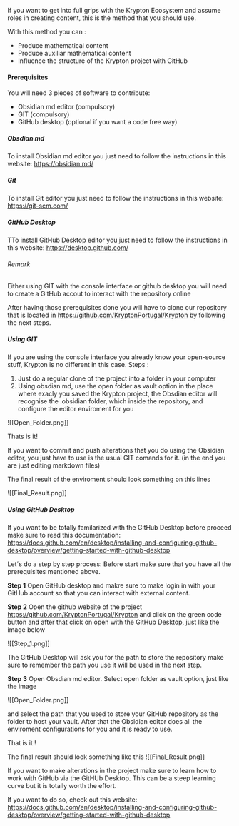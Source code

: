 ---
---


If you want to get into full grips with the Krypton Ecosystem and assume roles in creating content, this is the method that you should use.

With this method you can :
- Produce mathematical content
- Produce auxiliar mathematical content
- Influence the structure of the Krypton project with GitHub


#### Prerequisites

You will need $3$ pieces of software to contribute:

- Obsidian md editor (compulsory)
- GIT (compulsory)
- GitHub desktop (optional if you want a code free way) 

##### Obsdian md
To install Obsidian md editor you just need to follow the instructions in this website:
https://obsidian.md/

##### Git
To install Git editor you just need to follow the instructions in this website:
https://git-scm.com/

##### GitHub Desktop
TTo install GitHub Desktop editor you just need to follow the instructions in this website:
https://desktop.github.com/

###### Remark
Either using GIT with the console interface or github desktop you will need to create a GitHub accout to interact with the repository online

After having those prerequisites done you will have to clone our repository that is located in 
https://github.com/KryptonPortugal/Krypton
by following the next steps.

##### Using GIT
If you are using the console interface you already know your open-source stuff, Krypton is no different in this case.
Steps :
1. Just do a regular clone of the project into a folder in your computer
2. Using obsdian md, use the open folder as vault option in the place where exacly you saved the Krypton project, the Obsdian editor will recognise the .obsidian folder, which inside the repository, and configure the editor enviroment for you

![[Open_Folder.png]]

Thats is it!

If you want to commit and push alterations that you do using the Obsidian editor, you just have to use is the usual GIT comands for it. (in the end you are just editing markdown files)

The final result of the enviroment should look something on this lines

![[Final_Result.png]]

##### Using GitHub Desktop
If you want to be totally familarized with the GitHub Desktop before proceed make sure to read this documentation: 
https://docs.github.com/en/desktop/installing-and-configuring-github-desktop/overview/getting-started-with-github-desktop

Let´s do a step by step process:
Before start make sure that you have all the prerequisites mentioned above.

**Step 1**
Open GitHub desktop and makre sure to make login in with your GitHub account so that you can interact with external content.

**Step 2**
Open the github website of the project https://github.com/KryptonPortugal/Krypton and click on the green code button and after that click on open with the GitHub Desktop, just like the image below

![[Step_1.png]]

The GitHub Desktop will ask you for the  path to store the repository make sure to remember the path you use it will be used in the next step.

**Step 3**
Open Obsdian md editor.
Select open folder as vault option, just like the image

![[Open_Folder.png]]

and select the path that you used to store your GitHub repository as the folder to host your vault.
After that the Obsidian editor does all the enviroment configurations for you and it is ready to use.

That is it !

The final result should look something like this
![[Final_Result.png]]

If you want to make alterations in the project make sure to learn how to work with GitHub via the GitHUb Desktop. This can be a steep learning curve but it is totally worth the effort.

If you want to do so, check out this website:
https://docs.github.com/en/desktop/installing-and-configuring-github-desktop/overview/getting-started-with-github-desktop

